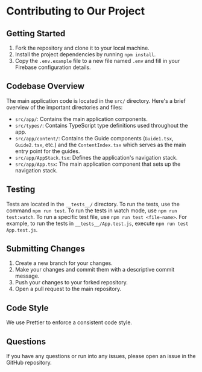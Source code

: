 # Contributing to Our Project

## Getting Started

1. Fork the repository and clone it to your local machine.
2. Install the project dependencies by running `npm install`.
3. Copy the `.env.example` file to a new file named `.env` and fill in your Firebase configuration details.

## Codebase Overview

The main application code is located in the `src/` directory. Here's a brief overview of the important directories and files:

- `src/app/`: Contains the main application components.
- `src/types/`: Contains TypeScript type definitions used throughout the app.
- `src/app/content/`: Contains the Guide components (`Guide1.tsx`, `Guide2.tsx`, etc.) and the `ContentIndex.tsx` which serves as the main entry point for the guides.
- `src/app/AppStack.tsx`: Defines the application's navigation stack.
- `src/app/App.tsx`: The main application component that sets up the navigation stack.

## Testing

Tests are located in the `__tests__/` directory. To run the tests, use the command `npm run test`. To run the tests in watch mode, use `npm run test:watch`. To run a specific test file, use `npm run test <file-name>`. For example, to run the tests in `__tests__/App.test.js`, execute `npm run test App.test.js`.

## Submitting Changes

1. Create a new branch for your changes.
2. Make your changes and commit them with a descriptive commit message.
3. Push your changes to your forked repository.
4. Open a pull request to the main repository.

## Code Style

We use Prettier to enforce a consistent code style.

## Questions

If you have any questions or run into any issues, please open an issue in the GitHub repository.
